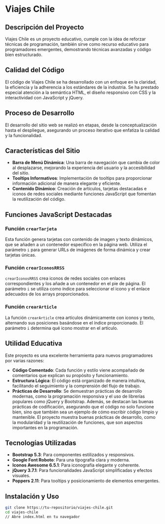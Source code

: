# Viajes Chile

## Descripción del Proyecto

Viajes Chile es un proyecto educativo, cumple con la idea de reforzar técnicas de programación, también sirve como recurso educativo para programadores emergentes, demostrando técnicas avanzadas y código bien estructurado.

## Calidad del Código

El código de Viajes Chile se ha desarrollado con un enfoque en la claridad, la eficiencia y la adherencia a los estándares de la industria. Se ha prestado especial atención a la semántica HTML, el diseño responsivo con CSS y la interactividad con JavaScript y jQuery.

## Proceso de Desarrollo

El desarrollo del sitio web se realizó en etapas, desde la conceptualización hasta el despliegue, asegurando un proceso iterativo que enfatiza la calidad y la funcionalidad.

## Características del Sitio

- **Barra de Menú Dinámica**: Una barra de navegación que cambia de color al desplazarse, mejorando la experiencia del usuario y la accesibilidad del sitio.
- **Tooltips Informativos**: Implementación de tooltips para proporcionar información adicional de manera elegante y eficiente.
- **Contenido Dinámico**: Creación de artículos, tarjetas destacadas e iconos de redes sociales mediante funciones JavaScript que fomentan la reutilización del código.

## Funciones JavaScript Destacadas

### Función `crearTarjeta`
Esta función genera tarjetas con contenido de imagen y texto dinámicos, que se añaden a un contenedor específico en la página web. Utiliza el parámetro `i` para generar URLs de imágenes de forma dinámica y crear tarjetas únicas.

### Función `crearIconosRRSS`
`crearIconosRRSS` crea iconos de redes sociales con enlaces correspondientes y los añade a un contenedor en el pie de página. El parámetro `i` se utiliza como índice para seleccionar el icono y el enlace adecuados de los arrays proporcionados.

### Función `crearArticle`
La función `crearArticle` crea artículos dinámicamente con iconos y texto, alternando sus posiciones basándose en el índice proporcionado. El parámetro `i` determina qué icono mostrar en el artículo.

## Utilidad Educativa

Este proyecto es una excelente herramienta para nuevos programadores por varias razones:

- **Código Comentado**: Cada función y estilo viene acompañado de comentarios que explican su propósito y funcionamiento.
- **Estructura Lógica**: El código está organizado de manera intuitiva, facilitando el seguimiento y la comprensión del flujo de trabajo.
- **Prácticas de Desarrollo**: Se demuestran prácticas de desarrollo modernas, como la programación responsiva y el uso de librerías populares como jQuery y Bootstrap. Además, se destacan las buenas prácticas de codificación, asegurando que el código no solo funcione bien, sino que también sea un ejemplo de cómo escribir código limpio y mantenible. El proyecto muestra buenas prácticas de desarrollo, como la modularidad y la reutilización de funciones, que son aspectos importantes en la programación.

## Tecnologías Utilizadas

- **Bootstrap 5.3**: Para componentes estilizados y responsivos.
- **Google Font Roboto**: Para una tipografía clara y moderna.
- **Iconos Awesome 6.5.1**: Para iconografía elegante y coherente.
- **jQuery 3.7.1**: Para funcionalidades JavaScript simplificadas y efectos visuales.
- **Poppers 2.11**: Para tooltips y posicionamiento de elementos emergentes.

## Instalación y Uso

```bash
git clone https://tu-repositorio/viajes-chile.git
cd viajes-chile
// Abre index.html en tu navegador
